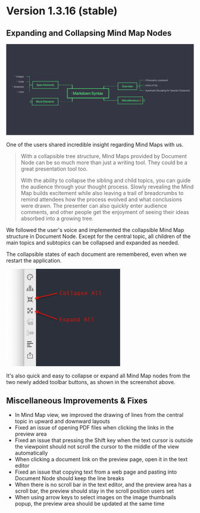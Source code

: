 ﻿# Version 1.3.16 (stable)

## Expanding and Collapsing Mind Map Nodes

![screen-collapsible-mindmap-tree](screen-collapsible-mindmap-tree.png)

One of the users shared incredible insight regarding Mind Maps with us.

> With a collapsible tree structure, Mind Maps provided by Document Node can be so much more than just a writing tool. They could be a great presentation tool too.
> 
> With the ability to collapse the sibling and child topics, you can guide the audience through your thought process. Slowly revealing the Mind Map builds excitement while also leaving a trail of breadcrumbs to remind attendees how the process evolved and what conclusions were drawn. The presenter can also quickly enter audience comments, and other people get the enjoyment of seeing their ideas absorbed into a growing tree.

We followed the user's voice and implemented the collapsible Mind Map structure in Document Node. Except for the central topic, all children of the main topics and subtopics can be collapsed and expanded as needed.

The collapsible states of each document are remembered, even when we restart the application.

![screen-mindmap-toolbar-collapse-all-expand-all](screen-mindmap-toolbar-collapse-all-expand-all.png)

It's also quick and easy to collapse or expand all Mind Map nodes from the two newly added toolbar buttons, as shown in the screenshot above.

## Miscellaneous Improvements & Fixes

* In Mind Map view, we improved the drawing of lines from the central topic in upward and downward layouts
* Fixed an issue of opening PDF files when clicking the links in the preview area
* Fixed an issue that pressing the Shift key when the text cursor is outside the viewpoint should not scroll the cursor to the middle of the view automatically
* When clicking a document link on the preview page, open it in the text editor
* Fixed an issue that copying text from a web page and pasting into Document Node should keep the line breaks
* When there is no scroll bar in the text editor, and the preview area has a scroll bar, the preview should stay in the scroll position users set
* When using arrow keys to select images on the image thumbnails popup, the preview area should be updated at the same time
